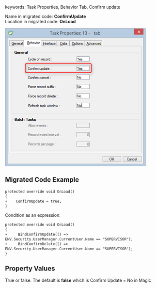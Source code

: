 ﻿keywords: Task Properties, Behavior Tab, Confirm update

Name in migrated code: **ConfirmUpdate**  
Location in migrated code: **OnLoad**

![](Confirm.png)

## Migrated Code Example
```csdiff   
protected override void OnLoad()
{
+    ConfirmUpdate = true;
}
```        
Condition as an expression:

```csdiff   
protected override void OnLoad()
{
+     BindConfirmUpdate(() => ENV.Security.UserManager.CurrentUser.Name == "SUPERVISOR");
+     BindConfirmDelete(() => ENV.Security.UserManager.CurrentUser.Name == "SUPERVISOR");
}
```        



## Property Values
True or false. The default is **false** which is Confirm Update = No in Magic

